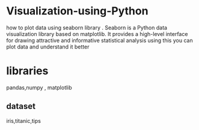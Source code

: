 # Visualization-using-Python
how to plot data using seaborn library . Seaborn is a Python data visualization library based on matplotlib. It provides a high-level interface for drawing attractive and informative statistical analysis
using this you can plot data and understand it better 
# libraries
pandas,numpy , matplotlib
## dataset
iris,titanic,tips
